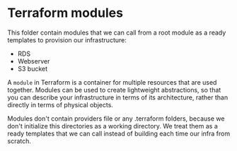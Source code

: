 # Terraform modules

This folder contain modules that we can call from a root module as a ready templates to provision our infrastructure:

- RDS
- Webserver
- S3 bucket

A `module` in Terraform is a container for multiple resources that are used together. Modules can be used to create lightweight abstractions, so that you can describe your infrastructure in terms of its architecture, rather than directly in terms of physical objects.

Modules don't contain providers file or any .terraform folders, because we don't initialize this directories as a working directory. We treat them as a ready templates that we can call instead of building each time our infra from scratch. 